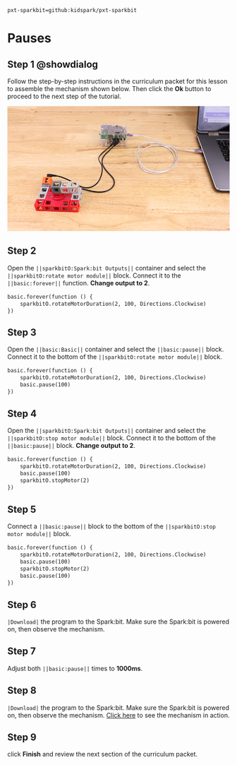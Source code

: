 ```package
pxt-sparkbit=github:kidspark/pxt-sparkbit
```
# Pauses

## Step 1 @showdialog

Follow the step-by-step instructions in the curriculum packet for this lesson to assemble  the mechanism shown below. Then click the **Ok** button to proceed to the next step of the tutorial.

![1-3-pauses-1](https://raw.githubusercontent.com/KidSpark/tutorials/master/assets/1-3-pauses-1.png)

## Step 2

Open the ``||sparkbitO:Spark:bit Outputs||`` container and select the ``||sparkbitO:rotate motor module||`` block. Connect it to the ``||basic:forever||`` function. **Change output to 2**.

```blocks
basic.forever(function () {
    sparkbitO.rotateMotorDuration(2, 100, Directions.Clockwise)
})
```

## Step 3

Open the ``||basic:Basic||`` container and select the ``||basic:pause||`` block. Connect it to the bottom of the ``||sparkbitO:rotate motor module||`` block.

```blocks
basic.forever(function () {
    sparkbitO.rotateMotorDuration(2, 100, Directions.Clockwise)
    basic.pause(100)
})
```

## Step 4

Open the ``||sparkbitO:Spark:bit Outputs||`` container and select the ``||sparkbitO:stop motor module||`` block. Connect it to the bottom of the ``||basic:pause||`` block. **Change output to 2**.

```blocks
basic.forever(function () {
    sparkbitO.rotateMotorDuration(2, 100, Directions.Clockwise)
    basic.pause(100)
    sparkbitO.stopMotor(2)
})
```

## Step 5

Connect a ``||basic:pause||`` block to the bottom of the ``||sparkbitO:stop motor module||`` block.

```blocks
basic.forever(function () {
    sparkbitO.rotateMotorDuration(2, 100, Directions.Clockwise)
    basic.pause(100)
    sparkbitO.stopMotor(2)
    basic.pause(100)
})
```

## Step 6

``|Download|`` the program to the Spark:bit. Make sure the Spark:bit is powered on, then observe the mechanism.

## Step 7

Adjust both ``||basic:pause||`` times to **1000ms**. 

## Step 8

``|Download|`` the program to the Spark:bit. Make sure the Spark:bit is powered on, then observe the mechanism. [Click here](https://youtu.be/WQZsln7YcQw) to see the mechanism in action.

## Step 9

click **Finish** and review the next section of the curriculum packet.